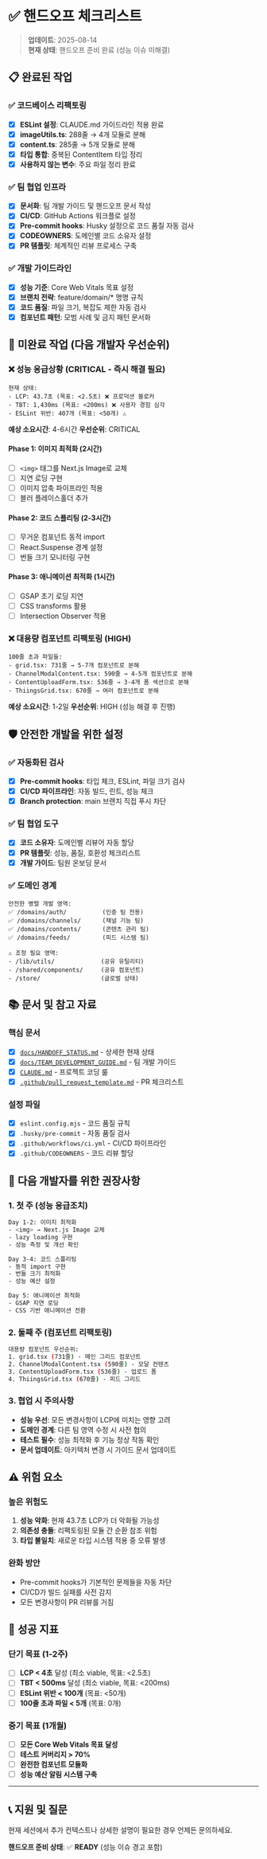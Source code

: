 # ✅ 핸드오프 체크리스트

> **업데이트**: 2025-08-14  
> **현재 상태**: 핸드오프 준비 완료 (성능 이슈 미해결)

## 📋 완료된 작업

### ✅ 코드베이스 리팩토링
- [x] **ESLint 설정**: CLAUDE.md 가이드라인 적용 완료
- [x] **imageUtils.ts**: 288줄 → 4개 모듈로 분해
- [x] **content.ts**: 285줄 → 5개 모듈로 분해  
- [x] **타입 통합**: 중복된 ContentItem 타입 정리
- [x] **사용하지 않는 변수**: 주요 파일 정리 완료

### ✅ 팀 협업 인프라
- [x] **문서화**: 팀 개발 가이드 및 핸드오프 문서 작성
- [x] **CI/CD**: GitHub Actions 워크플로 설정
- [x] **Pre-commit hooks**: Husky 설정으로 코드 품질 자동 검사
- [x] **CODEOWNERS**: 도메인별 코드 소유자 설정
- [x] **PR 템플릿**: 체계적인 리뷰 프로세스 구축

### ✅ 개발 가이드라인  
- [x] **성능 기준**: Core Web Vitals 목표 설정
- [x] **브랜치 전략**: feature/domain/* 명명 규칙
- [x] **코드 품질**: 파일 크기, 복잡도 제한 자동 검사
- [x] **컴포넌트 패턴**: 모범 사례 및 금지 패턴 문서화

## 🚨 미완료 작업 (다음 개발자 우선순위)

### ❌ 성능 응급상황 (CRITICAL - 즉시 해결 필요)
```
현재 상태:
- LCP: 43.7초 (목표: <2.5초) ❌ 프로덕션 블로커
- TBT: 1,430ms (목표: <200ms) ❌ 사용자 경험 심각
- ESLint 위반: 407개 (목표: <50개) ⚠️
```

**예상 소요시간**: 4-6시간
**우선순위**: CRITICAL

#### Phase 1: 이미지 최적화 (2시간)
- [ ] `<img>` 태그를 Next.js Image로 교체
- [ ] 지연 로딩 구현 
- [ ] 이미지 압축 파이프라인 적용
- [ ] 블러 플레이스홀더 추가

#### Phase 2: 코드 스플리팅 (2-3시간)
- [ ] 무거운 컴포넌트 동적 import
- [ ] React.Suspense 경계 설정
- [ ] 번들 크기 모니터링 구현

#### Phase 3: 애니메이션 최적화 (1시간)
- [ ] GSAP 초기 로딩 지연
- [ ] CSS transforms 활용
- [ ] Intersection Observer 적용

### ❌ 대용량 컴포넌트 리팩토링 (HIGH)
```
100줄 초과 파일들:
- grid.tsx: 731줄 → 5-7개 컴포넌트로 분해
- ChannelModalContent.tsx: 590줄 → 4-5개 컴포넌트로 분해
- ContentUploadForm.tsx: 536줄 → 3-4개 폼 섹션으로 분해
- ThiingsGrid.tsx: 670줄 → 여러 컴포넌트로 분해
```

**예상 소요시간**: 1-2일
**우선순위**: HIGH (성능 해결 후 진행)

## 🛡️ 안전한 개발을 위한 설정

### ✅ 자동화된 검사
- [x] **Pre-commit hooks**: 타입 체크, ESLint, 파일 크기 검사
- [x] **CI/CD 파이프라인**: 자동 빌드, 린트, 성능 체크
- [x] **Branch protection**: main 브랜치 직접 푸시 차단

### ✅ 팀 협업 도구
- [x] **코드 소유자**: 도메인별 리뷰어 자동 할당
- [x] **PR 템플릿**: 성능, 품질, 호환성 체크리스트
- [x] **개발 가이드**: 팀원 온보딩 문서

### ✅ 도메인 경계
```
안전한 병렬 개발 영역:
✅ /domains/auth/          (인증 팀 전용)
✅ /domains/channels/      (채널 기능 팀)
✅ /domains/contents/      (콘텐츠 관리 팀)  
✅ /domains/feeds/         (피드 시스템 팀)

⚠️ 조정 필요 영역:
- /lib/utils/             (공유 유틸리티)
- /shared/components/     (공유 컴포넌트)
- /store/                 (글로벌 상태)
```

## 📚 문서 및 참고 자료

### 핵심 문서
- [x] [`docs/HANDOFF_STATUS.md`](./HANDOFF_STATUS.md) - 상세한 현재 상태
- [x] [`docs/TEAM_DEVELOPMENT_GUIDE.md`](./TEAM_DEVELOPMENT_GUIDE.md) - 팀 개발 가이드  
- [x] [`CLAUDE.md`](../CLAUDE.md) - 프로젝트 코딩 룰
- [x] [`.github/pull_request_template.md`](../.github/pull_request_template.md) - PR 체크리스트

### 설정 파일
- [x] `eslint.config.mjs` - 코드 품질 규칙
- [x] `.husky/pre-commit` - 자동 품질 검사
- [x] `.github/workflows/ci.yml` - CI/CD 파이프라인
- [x] `.github/CODEOWNERS` - 코드 리뷰 할당

## 🎯 다음 개발자를 위한 권장사항

### 1. 첫 주 (성능 응급조치)
```bash
Day 1-2: 이미지 최적화
- <img> → Next.js Image 교체
- lazy loading 구현
- 성능 측정 및 개선 확인

Day 3-4: 코드 스플리팅  
- 동적 import 구현
- 번들 크기 최적화
- 성능 예산 설정

Day 5: 애니메이션 최적화
- GSAP 지연 로딩
- CSS 기반 애니메이션 전환
```

### 2. 둘째 주 (컴포넌트 리팩토링)
```bash
대용량 컴포넌트 우선순위:
1. grid.tsx (731줄) - 메인 그리드 컴포넌트
2. ChannelModalContent.tsx (590줄) - 모달 컨텐츠
3. ContentUploadForm.tsx (536줄) - 업로드 폼
4. ThiingsGrid.tsx (670줄) - 피드 그리드
```

### 3. 협업 시 주의사항
- **성능 우선**: 모든 변경사항이 LCP에 미치는 영향 고려
- **도메인 경계**: 다른 팀 영역 수정 시 사전 협의
- **테스트 필수**: 성능 최적화 후 기능 정상 작동 확인
- **문서 업데이트**: 아키텍처 변경 시 가이드 문서 업데이트

## ⚠️ 위험 요소

### 높은 위험도
1. **성능 악화**: 현재 43.7초 LCP가 더 악화될 가능성
2. **의존성 충돌**: 리팩토링된 모듈 간 순환 참조 위험
3. **타입 불일치**: 새로운 타입 시스템 적용 중 오류 발생

### 완화 방안
- Pre-commit hooks가 기본적인 문제들을 자동 차단
- CI/CD가 빌드 실패를 사전 감지
- 모든 변경사항이 PR 리뷰를 거침

## 🚀 성공 지표

### 단기 목표 (1-2주)
- [ ] **LCP < 4초** 달성 (최소 viable, 목표: <2.5초)
- [ ] **TBT < 500ms** 달성 (최소 viable, 목표: <200ms)  
- [ ] **ESLint 위반 < 100개** (목표: <50개)
- [ ] **100줄 초과 파일 < 5개** (목표: 0개)

### 중기 목표 (1개월)
- [ ] **모든 Core Web Vitals 목표 달성**
- [ ] **테스트 커버리지 > 70%**
- [ ] **완전한 컴포넌트 모듈화**
- [ ] **성능 예산 알림 시스템 구축**

---

## 📞 지원 및 질문

현재 세션에서 추가 컨텍스트나 상세한 설명이 필요한 경우 언제든 문의하세요.

**핸드오프 준비 상태**: ✅ **READY** (성능 이슈 경고 포함)